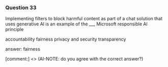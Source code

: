 ### Question 33

Implementing filters to block harmful content as part of a chat solution that uses generative Al is an example of the ___ Microsoft responsible Al principle

accountability
fairness
privacy and security
transparency

answer: fairness

[comment:] <> (AI-NOTE: do you agree with the correct answer?)

